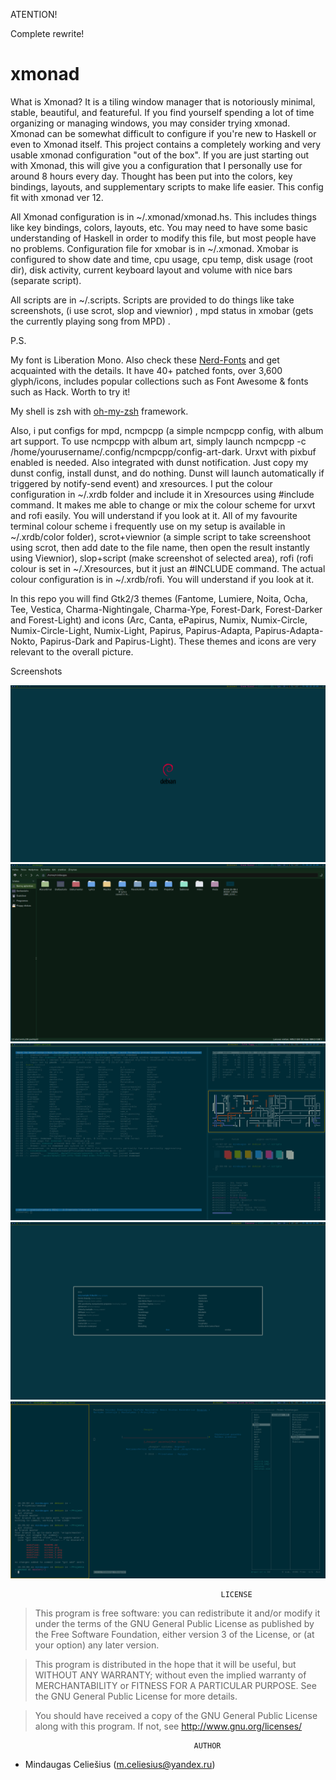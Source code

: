 ATENTION!

Complete rewrite!

# xmonad
What is Xmonad? It is a tiling window manager that is notoriously minimal, stable, beautiful, and featureful. If you find yourself spending a lot of time organizing or managing windows, you may consider trying xmonad. Xmonad can be somewhat difficult to configure if you're new to Haskell or even to Xmonad itself. This project contains a completely working and very usable xmonad configuration "out of the box". If you are just starting out with Xmonad, this will give you a configuration that I personally use for around 8 hours every day. Thought has been put into the colors, key bindings, layouts, and supplementary scripts to make life easier. This config fit with xmonad ver 12. 

All Xmonad configuration is in ~/.xmonad/xmonad.hs. This includes things like key bindings, colors, layouts, etc. You may need to have some basic understanding of Haskell in order to modify this file, but most people have no problems. Configuration file for xmobar is in ~/.xmonad. Xmobar is configured to show date and time, cpu usage, cpu temp, disk usage (root dir), disk activity, current keyboard layout and volume with nice bars (separate script).

All scripts are in ~/.scripts. Scripts are provided to do things like take screenshots, (i use scrot, slop and viewnior) , mpd status in xmobar (gets the currently playing song from MPD) . 

P.S.

My font is Liberation Mono. Also check these [Nerd-Fonts](https://github.com/ryanoasis/nerd-fonts) and get acquainted with the details.  It have 40+ patched fonts, over 3,600 glyph/icons, includes popular collections such as Font Awesome & fonts such as Hack. Worth to try it!

My shell is zsh with [oh-my-zsh](https://github.com/robbyrussell/oh-my-zsh) framework.

Also, i put configs for mpd, ncmpcpp (a simple ncmpcpp config, with album art support. To use ncmpcpp with album art, simply launch ncmpcpp -c /home/yourusername/.config/ncmpcpp/config-art-dark. Urxvt with pixbuf enabled is needed. Also integrated with dunst notification. Just copy my dunst config, install dunst, and do nothing. Dunst will launch automatically if triggered by notify-send event) and xresources. I put the colour configuration in ~/.xrdb folder and include it in Xresources using #include command. It makes me able to change or mix the colour scheme for urxvt and rofi easily. You will understand if you look at it. All of my favourite terminal colour scheme i frequently use on my setup is available in ~/.xrdb/color folder), scrot+viewnior (a simple script to take screenshoot using scrot, then add date to the file name, then open the result instantly using Viewnior), slop+script (make screenshot of selected area), rofi (rofi colour is set in ~/.Xresources, but it just an #INCLUDE command. The actual colour configuration is in ~/.xrdb/rofi. You will understand if you look at it. 


In this repo you will find Gtk2/3 themes (Fantome, Lumiere, Noita, Ocha, Tee, Vestica, Charma-Nightingale, Charma-Ype, Forest-Dark, Forest-Darker and Forest-Light) and icons (Arc, Canta, ePapirus, Numix, Numix-Circle, Numix-Circle-Light, Numix-Light, Papirus, Papirus-Adapta, Papirus-Adapta-Nokto, Papirus-Dark and Papirus-Light). These themes and icons are very relevant to the overall picture.

Screenshots

![Screenshot](screen.png?raw=true "Clear")
![Screenshot](screen_1.png?raw=true "Notification")
![Screenshot](screen_2.png?raw=true "Rofi")
![Screenshot](screen_3.png?raw=true "Binclock")
![Screenshot](screen_4.png?raw=true "Binclock")


                                                   LICENSE
                                                    
                                                    
                                                    
     

 > This program is free software: you can redistribute it and/or modify it under the terms of the GNU General Public License as published by the Free Software Foundation, either version 3 of the License, or (at your option) any later version.

   > This program is distributed in the hope that it will be useful, but WITHOUT ANY WARRANTY; without even the implied warranty of MERCHANTABILITY or FITNESS FOR A PARTICULAR PURPOSE. See the GNU General Public License for more details.

   > You should have received a copy of the GNU General Public License along with this program. If not, see http://www.gnu.org/licenses/
                                   
                                   
                                             AUTHOR
                                              
- Mindaugas Celiešius (m.celiesius@yandex.ru)                                              
